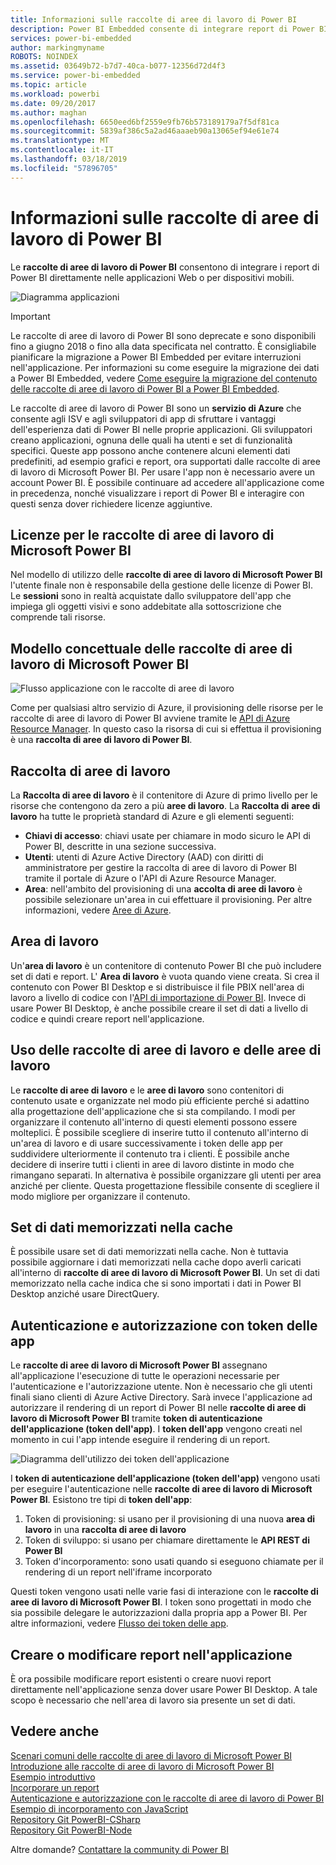```yaml
---
title: Informazioni sulle raccolte di aree di lavoro di Power BI
description: Power BI Embedded consente di integrare report di Power BI in applicazioni Web o applicazioni mobili ed elimina la necessità di compilare soluzioni personalizzate.
services: power-bi-embedded
author: markingmyname
ROBOTS: NOINDEX
ms.assetid: 03649b72-b7d7-40ca-b077-12356d72d4f3
ms.service: power-bi-embedded
ms.topic: article
ms.workload: powerbi
ms.date: 09/20/2017
ms.author: maghan
ms.openlocfilehash: 6650eed6bf2559e9fb76b573189179a7f5df81ca
ms.sourcegitcommit: 5839af386c5a2ad46aaaeb90a13065ef94e61e74
ms.translationtype: MT
ms.contentlocale: it-IT
ms.lasthandoff: 03/18/2019
ms.locfileid: "57896705"
---
```

# <a name="what-are-power-bi-workspace-collections"></a>Informazioni sulle raccolte di aree di lavoro di Power BI

Le **raccolte di aree di lavoro di Power BI** consentono di integrare i report di Power BI direttamente nelle applicazioni Web o per dispositivi mobili.

![Diagramma applicazioni](media/what-are-power-bi-workspace-collections/what-is.png)

> [!IMPORTANT]
> Le raccolte di aree di lavoro di Power BI sono deprecate e sono disponibili fino a giugno 2018 o fino alla data specificata nel contratto. È consigliabile pianificare la migrazione a Power BI Embedded per evitare interruzioni nell'applicazione. Per informazioni su come eseguire la migrazione dei dati a Power BI Embedded, vedere [Come eseguire la migrazione del contenuto delle raccolte di aree di lavoro di Power BI a Power BI Embedded](https://powerbi.microsoft.com/documentation/powerbi-developer-migrate-from-powerbi-embedded/).

Le raccolte di aree di lavoro di Power BI sono un **servizio di Azure** che consente agli ISV e agli sviluppatori di app di sfruttare i vantaggi dell'esperienza dati di Power BI nelle proprie applicazioni. Gli sviluppatori creano applicazioni, ognuna delle quali ha utenti e set di funzionalità specifici. Queste app possono anche contenere alcuni elementi dati predefiniti, ad esempio grafici e report, ora supportati dalle raccolte di aree di lavoro di Microsoft Power BI. Per usare l'app non è necessario avere un account Power BI. È possibile continuare ad accedere all'applicazione come in precedenza, nonché visualizzare i report di Power BI e interagire con questi senza dover richiedere licenze aggiuntive.

## <a name="licensing-for-microsoft-power-bi-workspace-collections"></a>Licenze per le raccolte di aree di lavoro di Microsoft Power BI

Nel modello di utilizzo delle **raccolte di aree di lavoro di Microsoft Power BI** l'utente finale non è responsabile della gestione delle licenze di Power BI.  Le **sessioni** sono in realtà acquistate dallo sviluppatore dell'app che impiega gli oggetti visivi e sono addebitate alla sottoscrizione che comprende tali risorse. 

## <a name="microsoft-power-bi-workspace-collections-conceptual-model"></a>Modello concettuale delle raccolte di aree di lavoro di Microsoft Power BI

![Flusso applicazione con le raccolte di aree di lavoro](media/what-are-power-bi-workspace-collections/model.png)

Come per qualsiasi altro servizio di Azure, il provisioning delle risorse per le raccolte di aree di lavoro di Power BI avviene tramite le [API di Azure Resource Manager](https://msdn.microsoft.com/library/mt712306.aspx). In questo caso la risorsa di cui si effettua il provisioning è una **raccolta di aree di lavoro di Power BI**.

## <a name="workspace-collection"></a>Raccolta di aree di lavoro

La **Raccolta di aree di lavoro** è il contenitore di Azure di primo livello per le risorse che contengono da zero a più **aree di lavoro**.  La **Raccolta di** **aree di lavoro** ha tutte le proprietà standard di Azure e gli elementi seguenti:

* **Chiavi di accesso**: chiavi usate per chiamare in modo sicuro le API di Power BI, descritte in una sezione successiva.
* **Utenti**: utenti di Azure Active Directory (AAD) con diritti di amministratore per gestire la raccolta di aree di lavoro di Power BI tramite il portale di Azure o l'API di Azure Resource Manager.
* **Area**: nell'ambito del provisioning di una **accolta di aree di lavoro** è possibile selezionare un'area in cui effettuare il provisioning. Per altre informazioni, vedere [Aree di Azure](https://azure.microsoft.com/regions/).

## <a name="workspace"></a>Area di lavoro

Un'**area di lavoro** è un contenitore di contenuto Power BI che può includere set di dati e report. L' **Area di lavoro** è vuota quando viene creata. Si crea il contenuto con Power BI Desktop e si distribuisce il file PBIX nell'area di lavoro a livello di codice con l'[API di importazione di Power BI](https://msdn.microsoft.com/library/mt711504.aspx). Invece di usare Power BI Desktop, è anche possibile creare il set di dati a livello di codice e quindi creare report nell'applicazione.

## <a name="using-workspace-collections-and-workspaces"></a>Uso delle raccolte di aree di lavoro e delle aree di lavoro

Le **raccolte di aree di lavoro** e le **aree di lavoro** sono contenitori di contenuto usate e organizzate nel modo più efficiente perché si adattino alla progettazione dell'applicazione che si sta compilando. I modi per organizzare il contenuto all'interno di questi elementi possono essere molteplici. È possibile scegliere di inserire tutto il contenuto all'interno di un'area di lavoro e di usare successivamente i token delle app per suddividere ulteriormente il contenuto tra i clienti. È possibile anche decidere di inserire tutti i clienti in aree di lavoro distinte in modo che rimangano separati. In alternativa è possibile organizzare gli utenti per area anziché per cliente. Questa progettazione flessibile consente di scegliere il modo migliore per organizzare il contenuto.

## <a name="cached-datasets"></a>Set di dati memorizzati nella cache

È possibile usare set di dati memorizzati nella cache.  Non è tuttavia possibile aggiornare i dati memorizzati nella cache dopo averli caricati all'interno di **raccolte di aree di lavoro di Microsoft Power BI**. Un set di dati memorizzato nella cache indica che si sono importati i dati in Power BI Desktop anziché usare DirectQuery.

## <a name="authentication-and-authorization-with-app-tokens"></a>Autenticazione e autorizzazione con token delle app

Le **raccolte di aree di lavoro di Microsoft Power BI** assegnano all'applicazione l'esecuzione di tutte le operazioni necessarie per l'autenticazione e l'autorizzazione utente. Non è necessario che gli utenti finali siano clienti di Azure Active Directory.  Sarà invece l'applicazione ad autorizzare il rendering di un report di Power BI nelle **raccolte di aree di lavoro di Microsoft Power BI** tramite **token di autenticazione dell'applicazione (token dell'app)**.  I **token dell'app** vengono creati nel momento in cui l'app intende eseguire il rendering di un report.

![Diagramma dell'utilizzo dei token dell'applicazione](media/what-are-power-bi-workspace-collections/app-tokens.png)

I **token di autenticazione dell'applicazione (token dell'app)** vengono usati per eseguire l'autenticazione nelle **raccolte di aree di lavoro di Microsoft Power BI**.  Esistono tre tipi di **token dell'app**:

1. Token di provisioning: si usano per il provisioning di una nuova **area di lavoro** in una **raccolta di aree di lavoro**
2. Token di sviluppo: si usano per chiamare direttamente le **API REST di Power BI**
3. Token d'incorporamento: sono usati quando si eseguono chiamate per il rendering di un report nell'iframe incorporato

Questi token vengono usati nelle varie fasi di interazione con le **raccolte di aree di lavoro di Microsoft Power BI**.  I token sono progettati in modo che sia possibile delegare le autorizzazioni dalla propria app a Power BI. Per altre informazioni, vedere [Flusso dei token delle app](app-token-flow.md).

## <a name="create-or-edit-reports-within-your-application"></a>Creare o modificare report nell'applicazione

È ora possibile modificare report esistenti o creare nuovi report direttamente nell'applicazione senza dover usare Power BI Desktop. A tale scopo è necessario che nell'area di lavoro sia presente un set di dati.

## <a name="see-also"></a>Vedere anche 

[Scenari comuni delle raccolte di aree di lavoro di Microsoft Power BI](scenarios.md)  
[Introduzione alle raccolte di aree di lavoro di Microsoft Power BI](get-started.md)  
[Esempio introduttivo](get-started-sample.md)  
[Incorporare un report](embed-report.md)  
[Autenticazione e autorizzazione con le raccolte di aree di lavoro di Power BI](app-token-flow.md)  
[Esempio di incorporamento con JavaScript](https://microsoft.github.io/PowerBI-JavaScript/demo/)  
[Repository Git PowerBI-CSharp](https://github.com/Microsoft/PowerBI-CSharp)  
[Repository Git PowerBI-Node](https://github.com/Microsoft/PowerBI-Node)  

Altre domande? [Contattare la community di Power BI](https://community.powerbi.com/)
